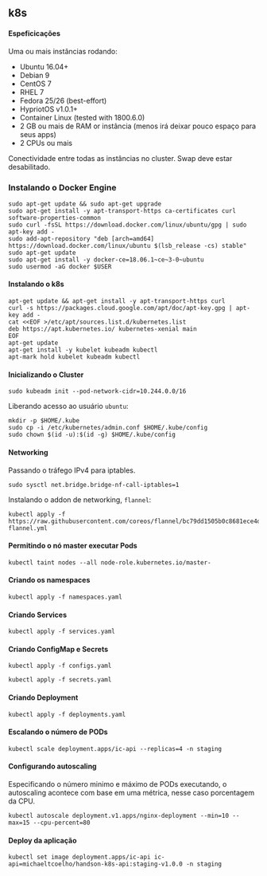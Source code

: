 ## k8s

#### Espeficicações

Uma ou mais instâncias rodando:

- Ubuntu 16.04+
- Debian 9
- CentOS 7
- RHEL 7
- Fedora 25/26 (best-effort)
- HypriotOS v1.0.1+
- Container Linux (tested with 1800.6.0)
- 2 GB ou mais de RAM or instância (menos irá deixar pouco espaço para seus apps)
- 2 CPUs ou mais

Conectividade entre todas as instâncias no cluster. Swap deve estar desabilitado.

### Instalando o Docker Engine

```
sudo apt-get update && sudo apt-get upgrade
sudo apt-get install -y apt-transport-https ca-certificates curl software-properties-common
sudo curl -fsSL https://download.docker.com/linux/ubuntu/gpg | sudo apt-key add -
sudo add-apt-repository "deb [arch=amd64] https://download.docker.com/linux/ubuntu $(lsb_release -cs) stable"
sudo apt-get update
sudo apt-get install -y docker-ce=18.06.1~ce~3-0~ubuntu
sudo usermod -aG docker $USER
```

#### Instalando o k8s

```
apt-get update && apt-get install -y apt-transport-https curl
curl -s https://packages.cloud.google.com/apt/doc/apt-key.gpg | apt-key add -
cat <<EOF >/etc/apt/sources.list.d/kubernetes.list
deb https://apt.kubernetes.io/ kubernetes-xenial main
EOF
apt-get update
apt-get install -y kubelet kubeadm kubectl
apt-mark hold kubelet kubeadm kubectl
```

#### Inicializando o Cluster

```
sudo kubeadm init --pod-network-cidr=10.244.0.0/16
```

Liberando acesso ao usuário `ubuntu`:

```
mkdir -p $HOME/.kube
sudo cp -i /etc/kubernetes/admin.conf $HOME/.kube/config
sudo chown $(id -u):$(id -g) $HOME/.kube/config
```

#### Networking

Passando o tráfego IPv4 para iptables.

```
sudo sysctl net.bridge.bridge-nf-call-iptables=1
```

Instalando o addon de networking, `flannel`:

```
kubectl apply -f https://raw.githubusercontent.com/coreos/flannel/bc79dd1505b0c8681ece4de4c0d86c5cd2643275/Documentation/kube-flannel.yml
```

#### Permitindo o nó master executar Pods

```
kubectl taint nodes --all node-role.kubernetes.io/master-
```

#### Criando os namespaces

```
kubectl apply -f namespaces.yaml
```

#### Criando Services

```
kubectl apply -f services.yaml
```

#### Criando ConfigMap e Secrets

```
kubectl apply -f configs.yaml
```

```
kubectl apply -f secrets.yaml
```

#### Criando Deployment

```
kubectl apply -f deployments.yaml
```

#### Escalando o número de PODs

```
kubectl scale deployment.apps/ic-api --replicas=4 -n staging
```

#### Configurando autoscaling

Especificando o número minimo e máximo de PODs executando, o autoscaling acontece
com base em uma métrica, nesse caso porcentagem da CPU.

```
kubectl autoscale deployment.v1.apps/nginx-deployment --min=10 --max=15 --cpu-percent=80
```

#### Deploy da aplicação

```
kubectl set image deployment.apps/ic-api ic-api=michaeltcoelho/handson-k8s-api:staging-v1.0.0 -n staging
```
